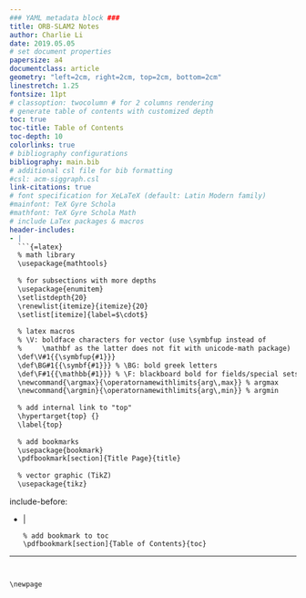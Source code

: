 ```yaml
---
### YAML metadata block ###
title: ORB-SLAM2 Notes
author: Charlie Li
date: 2019.05.05
# set document properties
papersize: a4
documentclass: article
geometry: "left=2cm, right=2cm, top=2cm, bottom=2cm"
linestretch: 1.25
fontsize: 11pt
# classoption: twocolumn # for 2 columns rendering
# generate table of contents with customized depth
toc: true
toc-title: Table of Contents
toc-depth: 10
colorlinks: true
# bibliography configurations
bibliography: main.bib
# additional csl file for bib formatting
#csl: acm-siggraph.csl 
link-citations: true
# font specification for XeLaTeX (default: Latin Modern family)
#mainfont: TeX Gyre Schola
#mathfont: TeX Gyre Schola Math
# include LaTex packages & macros
header-includes:
- |
  ```{=latex}
  % math library
  \usepackage{mathtools}
  
  % for subsections with more depths
  \usepackage{enumitem}
  \setlistdepth{20}
  \renewlist{itemize}{itemize}{20}
  \setlist[itemize]{label=$\cdot$}
  
  % latex macros
  % \V: boldface characters for vector (use \symbfup instead of 
  %     \mathbf as the latter does not fit with unicode-math package)
  \def\V#1{{\symbfup{#1}}} 
  \def\BG#1{{\symbf{#1}}} % \BG: bold greek letters
  \def\F#1{{\mathbb{#1}}} % \F: blackboard bold for fields/special sets
  \newcommand{\argmax}{\operatornamewithlimits{arg\,max}} % argmax
  \newcommand{\argmin}{\operatornamewithlimits{arg\,min}} % argmin
  
  % add internal link to "top"
  \hypertarget{top} {}
  \label{top}
  
  % add bookmarks
  \usepackage{bookmark}
  \pdfbookmark[section]{Title Page}{title}
  
  % vector graphic (TikZ)
  \usepackage{tikz}
  ```
include-before:
- |
  ```{=latex}
  % add bookmark to toc
  \pdfbookmark[section]{Table of Contents}{toc}
  ```
---
```


\newpage
